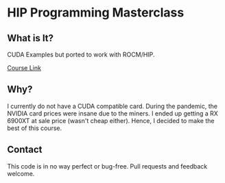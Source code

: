 # HIP Programming Masterclass

## What is It?

CUDA Examples but ported to work with ROCM/HIP.

[Course Link](https://udemy.com/course/cuda-programming-masterclass/)

## Why?

I currently do not have a CUDA compatible card. During the pandemic, the
NVIDIA card prices were insane due to the miners. I ended up getting a
RX 6900XT at sale price (wasn't cheap either). Hence, I decided to
make the best of this course.

## Contact

This code is in no way perfect or bug-free. Pull requests
and feedback welcome.
